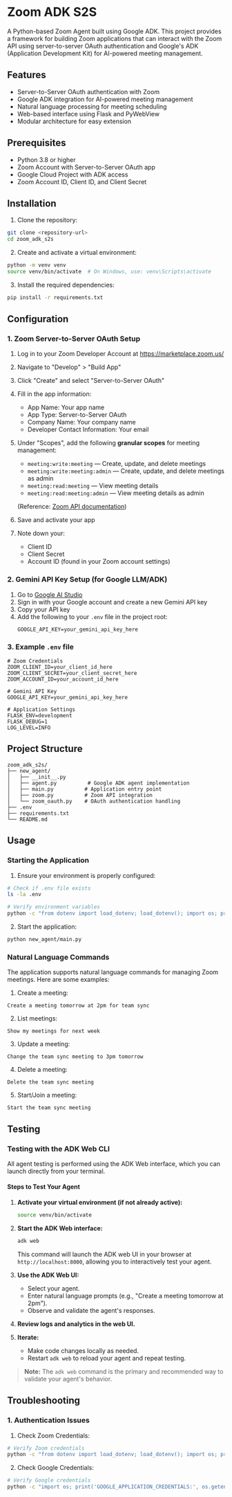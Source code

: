 # Zoom ADK S2S

A Python-based Zoom Agent built using Google ADK. This project provides a framework for building Zoom applications that can interact with the Zoom API using server-to-server OAuth authentication and Google's ADK (Application Development Kit) for AI-powered meeting management.

## Features

- Server-to-Server OAuth authentication with Zoom
- Google ADK integration for AI-powered meeting management
- Natural language processing for meeting scheduling
- Web-based interface using Flask and PyWebView
- Modular architecture for easy extension

## Prerequisites

- Python 3.8 or higher
- Zoom Account with Server-to-Server OAuth app
- Google Cloud Project with ADK access
- Zoom Account ID, Client ID, and Client Secret

## Installation

1. Clone the repository:
```bash
git clone <repository-url>
cd zoom_adk_s2s
```

2. Create and activate a virtual environment:
```bash
python -m venv venv
source venv/bin/activate  # On Windows, use: venv\Scripts\activate
```

3. Install the required dependencies:
```bash
pip install -r requirements.txt
```

## Configuration

### 1. Zoom Server-to-Server OAuth Setup

1. Log in to your Zoom Developer Account at https://marketplace.zoom.us/
2. Navigate to "Develop" > "Build App"
3. Click "Create" and select "Server-to-Server OAuth"
4. Fill in the app information:
   - App Name: Your app name
   - App Type: Server-to-Server OAuth
   - Company Name: Your company name
   - Developer Contact Information: Your email
5. Under "Scopes", add the following **granular scopes** for meeting management:
   - `meeting:write:meeting` — Create, update, and delete meetings
   - `meeting:write:meeting:admin` — Create, update, and delete meetings as admin
   - `meeting:read:meeting` — View meeting details
   - `meeting:read:meeting:admin` — View meeting details as admin

   (Reference: [Zoom API documentation](https://developers.zoom.us/docs/api/rest/reference/zoom-api/methods/))

6. Save and activate your app
7. Note down your:
   - Client ID
   - Client Secret
   - Account ID (found in your Zoom account settings)

### 2. Gemini API Key Setup (for Google LLM/ADK)

1. Go to [Google AI Studio](https://aistudio.google.com/app/apikey)
2. Sign in with your Google account and create a new Gemini API key
3. Copy your API key
4. Add the following to your `.env` file in the project root:
   ```env
   GOOGLE_API_KEY=your_gemini_api_key_here
   ```

### 3. Example `.env` file

```env
# Zoom Credentials
ZOOM_CLIENT_ID=your_client_id_here
ZOOM_CLIENT_SECRET=your_client_secret_here
ZOOM_ACCOUNT_ID=your_account_id_here

# Gemini API Key
GOOGLE_API_KEY=your_gemini_api_key_here

# Application Settings
FLASK_ENV=development
FLASK_DEBUG=1
LOG_LEVEL=INFO
```

## Project Structure

```
zoom_adk_s2s/
├── new_agent/
│   ├── __init__.py
│   ├── agent.py          # Google ADK agent implementation
│   ├── main.py          # Application entry point
│   ├── zoom.py          # Zoom API integration
│   └── zoom_oauth.py    # OAuth authentication handling
├── .env
├── requirements.txt
└── README.md
```

## Usage

### Starting the Application

1. Ensure your environment is properly configured:
```bash
# Check if .env file exists
ls -la .env

# Verify environment variables
python -c "from dotenv import load_dotenv; load_dotenv(); import os; print('ZOOM_CLIENT_ID:', os.getenv('ZOOM_CLIENT_ID'))"
```

2. Start the application:
```bash
python new_agent/main.py
```

### Natural Language Commands

The application supports natural language commands for managing Zoom meetings. Here are some examples:

1. Create a meeting:
```
Create a meeting tomorrow at 2pm for team sync
```

2. List meetings:
```
Show my meetings for next week
```

3. Update a meeting:
```
Change the team sync meeting to 3pm tomorrow
```

4. Delete a meeting:
```
Delete the team sync meeting
```

5. Start/Join a meeting:
```
Start the team sync meeting
```

## Testing

### Testing with the ADK Web CLI

All agent testing is performed using the ADK Web interface, which you can launch directly from your terminal.

#### Steps to Test Your Agent

1. **Activate your virtual environment (if not already active):**
   ```bash
   source venv/bin/activate
   ```

2. **Start the ADK Web interface:**
   ```bash
   adk web
   ```
   This command will launch the ADK web UI in your browser at `http://localhost:8000`, allowing you to interactively test your agent.

3. **Use the ADK Web UI:**
   - Select your agent.
   - Enter natural language prompts (e.g., "Create a meeting tomorrow at 2pm").
   - Observe and validate the agent's responses.

4. **Review logs and analytics in the web UI.**

5. **Iterate:**
   - Make code changes locally as needed.
   - Restart `adk web` to reload your agent and repeat testing.

> **Note:** The `adk web` command is the primary and recommended way to validate your agent's behavior.

## Troubleshooting

### 1. Authentication Issues

1. Check Zoom Credentials:
```bash
# Verify Zoom credentials
python -c "from dotenv import load_dotenv; load_dotenv(); import os; print('ZOOM_CLIENT_ID:', os.getenv('ZOOM_CLIENT_ID'))"
```

2. Check Google Credentials:
```bash
# Verify Google credentials
python -c "import os; print('GOOGLE_APPLICATION_CREDENTIALS:', os.getenv('GOOGLE_APPLICATION_CREDENTIALS'))"
```



